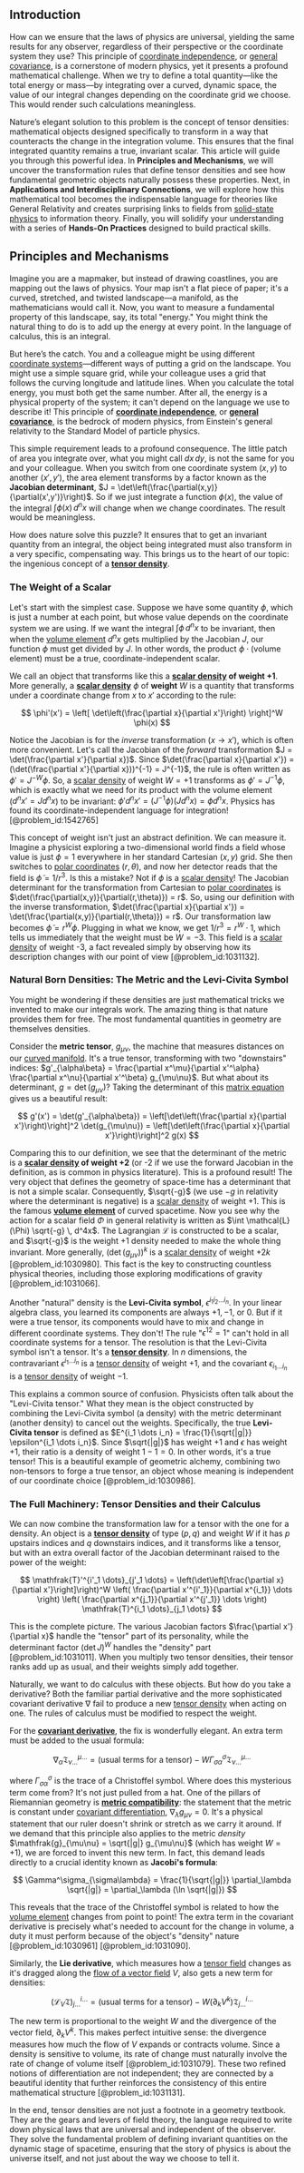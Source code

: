 ## Introduction
How can we ensure that the laws of physics are universal, yielding the same results for any observer, regardless of their perspective or the coordinate system they use? This principle of [coordinate independence](@article_id:159221), or [general covariance](@article_id:158796), is a cornerstone of modern physics, yet it presents a profound mathematical challenge. When we try to define a total quantity—like the total energy or mass—by integrating over a curved, dynamic space, the value of our integral changes depending on the coordinate grid we choose. This would render such calculations meaningless.

Nature’s elegant solution to this problem is the concept of tensor densities: mathematical objects designed specifically to transform in a way that counteracts the change in the integration volume. This ensures that the final integrated quantity remains a true, invariant scalar. This article will guide you through this powerful idea. In **Principles and Mechanisms**, we will uncover the transformation rules that define tensor densities and see how fundamental geometric objects naturally possess these properties. Next, in **Applications and Interdisciplinary Connections**, we will explore how this mathematical tool becomes the indispensable language for theories like General Relativity and creates surprising links to fields from [solid-state physics](@article_id:141767) to information theory. Finally, you will solidify your understanding with a series of **Hands-On Practices** designed to build practical skills.

## Principles and Mechanisms

Imagine you are a mapmaker, but instead of drawing coastlines, you are mapping out the laws of physics. Your map isn't a flat piece of paper; it's a curved, stretched, and twisted landscape—a manifold, as the mathematicians would call it. Now, you want to measure a fundamental property of this landscape, say, its total "energy." You might think the natural thing to do is to add up the energy at every point. In the language of calculus, this is an integral.

But here’s the catch. You and a colleague might be using different [coordinate systems](@article_id:148772)—different ways of putting a grid on the landscape. You might use a simple square grid, while your colleague uses a grid that follows the curving longitude and latitude lines. When you calculate the total energy, you must both get the same number. After all, the energy is a physical property of the system; it can't depend on the language we use to describe it! This principle of **[coordinate independence](@article_id:159221)**, or **[general covariance](@article_id:158796)**, is the bedrock of modern physics, from Einstein's general relativity to the Standard Model of particle physics.

This simple requirement leads to a profound consequence. The little patch of area you integrate over, what you might call $dx\,dy$, is not the same for you and your colleague. When you switch from one coordinate system $(x,y)$ to another $(x',y')$, the area element transforms by a factor known as the **Jacobian determinant**, $J = \det\left(\frac{\partial(x,y)}{\partial(x',y')}\right)$. So if we just integrate a function $\phi(x)$, the value of the integral $\int \phi(x) \,d^nx$ will change when we change coordinates. The result would be meaningless.

How does nature solve this puzzle? It ensures that to get an invariant quantity from an integral, the object being integrated must also transform in a very specific, compensating way. This brings us to the heart of our topic: the ingenious concept of a **[tensor density](@article_id:190700)**.

### The Weight of a Scalar

Let's start with the simplest case. Suppose we have some quantity $\phi$, which is just a number at each point, but whose value depends on the coordinate system we are using. If we want the integral $\int \phi \, d^n x$ to be invariant, then when the [volume element](@article_id:267308) $d^n x$ gets multiplied by the Jacobian $J$, our function $\phi$ must get divided by $J$.
In other words, the product $\phi \cdot (\text{volume element})$ must be a true, coordinate-independent scalar.

We call an
object that transforms like this a **[scalar density](@article_id:160944) of weight +1**. More generally, a **[scalar density](@article_id:160944)** $\phi$ of **weight** $W$ is a quantity that transforms under a coordinate change from $x$ to $x'$ according to the rule:

$$ \phi'(x') = \left[ \det\left(\frac{\partial x}{\partial x'}\right) \right]^W \phi(x) $$

Notice the Jacobian is for the *inverse* transformation ($x \to x'$), which is often more convenient. Let's call the Jacobian of the *forward* transformation $J = \det(\frac{\partial x'}{\partial x})$. Since $\det(\frac{\partial x}{\partial x'}) = (\det(\frac{\partial x'}{\partial x}))^{-1} = J^{-1}$, the rule is often written as $\phi' = J^{-W} \phi$. So, a [scalar density](@article_id:160944) of weight $W=+1$ transforms as $\phi' = J^{-1} \phi$, which is exactly what we need for its product with the volume element ($d^n x' = J d^n x$) to be invariant: $\phi' d^n x' = (J^{-1}\phi)(J d^n x) = \phi d^n x$. Physics has found its coordinate-independent language for integration! [@problem_id:1542765]

This concept of weight isn't just an abstract definition. We can measure it. Imagine a physicist exploring a two-dimensional world finds a field whose value is just $\phi = 1$ everywhere in her standard Cartesian $(x,y)$ grid. She then switches to [polar coordinates](@article_id:158931) $(r, \theta)$, and now her detector reads that the field is $\tilde{\phi} = 1/r^3$. Is this a mistake? Not if $\phi$ is a [scalar density](@article_id:160944)! The Jacobian determinant for the transformation from Cartesian to [polar coordinates](@article_id:158931) is $\det(\frac{\partial(x,y)}{\partial(r,\theta)}) = r$. So, using our definition with the inverse transformation, $\det(\frac{\partial x}{\partial x'}) = \det(\frac{\partial(x,y)}{\partial(r,\theta)}) = r$. Our transformation law becomes $\tilde{\phi} = r^W \phi$. Plugging in what we know, we get $1/r^3 = r^W \cdot 1$, which tells us immediately that the weight must be $W=-3$. This field is a [scalar density](@article_id:160944) of weight -3, a fact revealed simply by observing how its description changes with our point of view [@problem_id:1031132].

### Natural Born Densities: The Metric and the Levi-Civita Symbol

You might be wondering if these densities are just mathematical tricks we invented to make our integrals work. The amazing thing is that nature provides them for free. The most fundamental quantities in geometry are themselves densities.

Consider the **metric tensor**, $g_{\mu\nu}$, the machine that measures distances on our [curved manifold](@article_id:267464). It's a true tensor, transforming with two "downstairs" indices: $g'_{\alpha\beta} = \frac{\partial x^\mu}{\partial x'^\alpha} \frac{\partial x^\nu}{\partial x'^\beta} g_{\mu\nu}$. But what about its determinant, $g = \det(g_{\mu\nu})$? Taking the determinant of this [matrix equation](@article_id:204257) gives us a beautiful result:

$$ g'(x') = \det(g'_{\alpha\beta}) = \left[\det\left(\frac{\partial x}{\partial x'}\right)\right]^2 \det(g_{\mu\nu}) = \left[\det\left(\frac{\partial x}{\partial x'}\right)\right]^2 g(x) $$

Comparing this to our definition, we see that the determinant of the metric is a **[scalar density](@article_id:160944) of weight +2** (or -2 if we use the forward Jacobian in the definition, as is common in physics literature). This is a profound result! The very object that defines the geometry of space-time has a determinant that is not a simple scalar. Consequently, $\sqrt{-g}$ (we use $-g$ in relativity where the determinant is negative) is a [scalar density](@article_id:160944) of weight +1. This is the famous **[volume element](@article_id:267308)** of curved spacetime. Now you see why the action for a scalar field $\Phi$ in general relativity is written as $\int \mathcal{L}(\Phi) \sqrt{-g} \, d^4x$. The Lagrangian $\mathcal{L}$ is constructed to be a scalar, and $\sqrt{-g}$ is the weight +1 density needed to make the whole thing invariant. More generally, $(\det(g_{\mu\nu}))^k$ is a [scalar density](@article_id:160944) of weight $+2k$ [@problem_id:1030980]. This fact is the key to constructing countless physical theories, including those exploring modifications of gravity [@problem_id:1031066].

Another "natural" density is the **Levi-Civita symbol**, $\epsilon^{i_1 i_2 \dots i_n}$. In your linear algebra class, you learned its components are always $+1, -1,$ or $0$. But if it were a true tensor, its components would have to mix and change in different coordinate systems. They don't! The rule "$\epsilon^{12}=1$" can't hold in all coordinate systems for a tensor. The resolution is that the Levi-Civita symbol isn't a tensor. It's a **[tensor density](@article_id:190700)**. In $n$ dimensions, the contravariant $\epsilon^{i_1 \dots i_n}$ is a [tensor density](@article_id:190700) of weight $+1$, and the covariant $\epsilon_{i_1 \dots i_n}$ is a [tensor density](@article_id:190700) of weight $-1$.

This explains a common source of confusion. Physicists often talk about the "Levi-Civita tensor." What they mean is the object constructed by combining the Levi-Civita symbol (a density) with the metric determinant (another density) to cancel out the weights. Specifically, the true **Levi-Civita tensor** is defined as $E^{i_1 \dots i_n} = \frac{1}{\sqrt{|g|}} \epsilon^{i_1 \dots i_n}$. Since $\sqrt{|g|}$ has weight +1 and $\epsilon$ has weight +1, their ratio is a density of weight $1-1=0$. In other words, it's a true tensor! This is a beautiful example of geometric alchemy, combining two non-tensors to forge a true tensor, an object whose meaning is independent of our coordinate choice [@problem_id:1030986].

### The Full Machinery: Tensor Densities and their Calculus

We can now combine the transformation law for a tensor with the one for a density. An object is a **[tensor density](@article_id:190700)** of type $(p,q)$ and weight $W$ if it has $p$ upstairs indices and $q$ downstairs indices, and it transforms like a tensor, but with an extra overall factor of the Jacobian determinant raised to the power of the weight:

$$ \mathfrak{T}'^{i'_1 \dots}_{j'_1 \dots} = \left(\det\left[\frac{\partial x}{\partial x'}\right]\right)^W \left( \frac{\partial x'^{i'_1}}{\partial x^{i_1}} \dots \right) \left( \frac{\partial x^{j_1}}{\partial x'^{j'_1}} \dots \right) \mathfrak{T}^{i_1 \dots}_{j_1 \dots} $$

This is the complete picture. The various Jacobian factors $\frac{\partial x'}{\partial x}$ handle the "tensor" part of its personality, while the determinant factor $(\det J)^W$ handles the "density" part [@problem_id:1031011]. When you multiply two tensor densities, their tensor ranks add up as usual, and their weights simply add together.

Naturally, we want to do calculus with these objects. But how do you take a derivative? Both the familiar partial derivative and the more sophisticated covariant derivative $\nabla$ fail to produce a new [tensor density](@article_id:190700) when acting on one. The rules of calculus must be modified to respect the weight.

For the **[covariant derivative](@article_id:151982)**, the fix is wonderfully elegant. An extra term must be added to the usual formula:

$$ \nabla_\alpha \mathfrak{T}^{\mu \dots}_{\nu \dots} = (\text{usual terms for a tensor}) - W \Gamma^\sigma_{\sigma \alpha} \mathfrak{T}^{\mu \dots}_{\nu \dots} $$

where $\Gamma^\sigma_{\sigma \alpha}$ is the trace of a Christoffel symbol. Where does this mysterious term come from? It's not just pulled from a hat. One of the pillars of Riemannian geometry is **[metric compatibility](@article_id:265416)**: the statement that the metric is constant under [covariant differentiation](@article_id:263487), $\nabla_\lambda g_{\mu\nu}=0$. It's a physical statement that our ruler doesn't shrink or stretch as we carry it around. If we demand that this principle also applies to the metric *density* $\mathfrak{g}_{\mu\nu} = \sqrt{|g|} g_{\mu\nu}$ (which has weight $W=+1$), we are forced to invent this new term. In fact, this demand leads directly to a crucial identity known as **Jacobi's formula**:

$$ \Gamma^\sigma_{\sigma\lambda} = \frac{1}{\sqrt{|g|}} \partial_\lambda \sqrt{|g|} = \partial_\lambda (\ln \sqrt{|g|}) $$

This reveals that the trace of the Christoffel symbol is related to how the [volume element](@article_id:267308) changes from point to point! The extra term in the covariant derivative is precisely what's needed to account for the change in volume, a duty it must perform because of the object's "density" nature [@problem_id:1030961] [@problem_id:1031090].

Similarly, the **Lie derivative**, which measures how a [tensor field](@article_id:266038) changes as it's dragged along the [flow of a vector field](@article_id:179741) $V$, also gets a new term for densities:

$$ (\mathcal{L}_V \mathfrak{T})^{i \dots}_{j \dots} = (\text{usual terms for a tensor}) - W (\partial_k V^k) \mathfrak{T}^{i \dots}_{j \dots} $$

The new term is proportional to the weight $W$ and the divergence of the vector field, $\partial_k V^k$. This makes perfect intuitive sense: the divergence measures how much the flow of $V$ expands or contracts volume. Since a density is sensitive to volume, its rate of change must naturally involve the rate of change of volume itself [@problem_id:1031079]. These two refined notions of differentiation are not independent; they are connected by a beautiful identity that further reinforces the consistency of this entire mathematical structure [@problem_id:1031131].

In the end, tensor densities are not just a footnote in a geometry textbook. They are the gears and levers of field theory, the language required to write down physical laws that are universal and independent of the observer. They solve the fundamental problem of defining invariant quantities on the dynamic stage of spacetime, ensuring that the story of physics is about the universe itself, and not just about the way we choose to tell it.